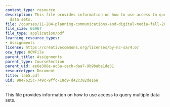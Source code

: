 ```yaml
---
content_type: resource
description: This file provides information on how to use access to query multiple
  data sets.
file: /courses/11-204-planning-communications-and-digital-media-fall-2004/9847625c749c9ffc18d9d42c382de16e_lab5.pdf
file_size: 66967
file_type: application/pdf
learning_resource_types:
- Assignments
license: https://creativecommons.org/licenses/by-nc-sa/4.0/
ocw_type: OCWFile
parent_title: Assignments
parent_type: CourseSection
parent_uid: ee6e388e-ac5a-cecb-daa7-9b9babe1de31
resourcetype: Document
title: lab5.pdf
uid: 9847625c-749c-9ffc-18d9-d42c382de16e
---
```

This file provides information on how to use access to query multiple data sets.